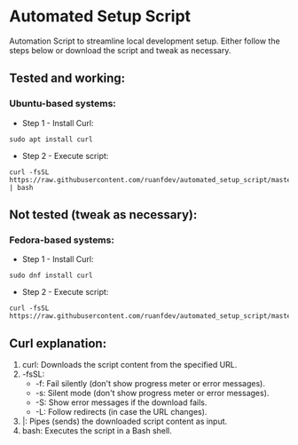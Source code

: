 # Automated Setup Script

Automation Script to streamline local development setup. Either follow the steps below or download the script and tweak as necessary.

## Tested and working:

### Ubuntu-based systems:

* Step 1 - Install Curl:

```
sudo apt install curl
```

* Step 2 - Execute script:

```
curl -fsSL https://raw.githubusercontent.com/ruanfdev/automated_setup_script/master/ubuntu_setup.sh | bash
```

## Not tested (tweak as necessary):

### Fedora-based systems:

* Step 1 - Install Curl:

```
sudo dnf install curl
```

* Step 2 - Execute script:

```
curl -fsSL https://raw.githubusercontent.com/ruanfdev/automated_setup_script/master/fedora_setup.sh
```

## Curl explanation:

1. curl: Downloads the script content from the specified URL.
2. -fsSL:
    * -f: Fail silently (don't show progress meter or error messages).
    * -s: Silent mode (don't show progress meter or error messages).
    * -S: Show error messages if the download fails.
    * -L: Follow redirects (in case the URL changes).
3. |: Pipes (sends) the downloaded script content as input.
4. bash: Executes the script in a Bash shell.
